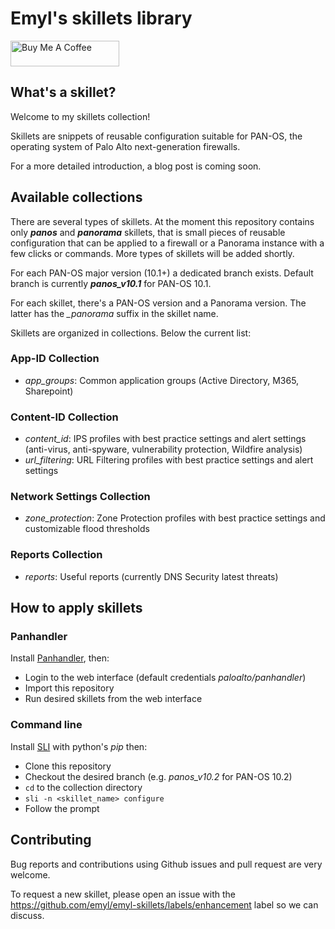 # Emyl's skillets library

<a href="https://www.buymeacoffee.com/emyl79" target="_blank"><img src="https://cdn.buymeacoffee.com/buttons/default-orange.png" alt="Buy Me A Coffee" height="41" width="174"></a>

## What's a skillet?

Welcome to my skillets collection!

Skillets are snippets of reusable configuration suitable for PAN-OS, the operating system of Palo Alto next-generation firewalls.

For a more detailed introduction, a blog post is coming soon.

## Available collections

There are several types of skillets. At the moment this repository contains only ***panos*** and ***panorama*** skillets, that is small pieces of reusable configuration that can be applied to a firewall or a Panorama instance with a few clicks or commands. More types of skillets will be added shortly.

For each PAN-OS major version (10.1+) a dedicated branch exists. Default branch is currently ***panos_v10.1*** for PAN-OS 10.1.

For each skillet, there's a PAN-OS version and a Panorama version. The latter has the *_panorama* suffix in the skillet name.

Skillets are organized in collections. Below the current list:

### App-ID Collection

* *app_groups*: Common application groups (Active Directory, M365, Sharepoint)

### Content-ID Collection

* *content_id*: IPS profiles with best practice settings and alert settings (anti-virus, anti-spyware, vulnerability protection, Wildfire analysis)
* *url_filtering*: URL Filtering profiles with best practice settings and alert settings

### Network Settings Collection

* *zone_protection*: Zone Protection profiles with best practice settings and customizable flood thresholds

### Reports Collection

* *reports*: Useful reports (currently DNS Security latest threats)

## How to apply skillets

### Panhandler

Install [Panhandler](https://live.paloaltonetworks.com/t5/quickplay-solutions-tools/install-and-get-started-with-panhandler/ta-p/307916), then:

* Login to the web interface (default credentials *paloalto/panhandler*)
* Import this repository
* Run desired skillets from the web interface

### Command line

Install [SLI](https://github.com/PaloAltoNetworks/SLI) with python's *pip* then:
* Clone this repository
* Checkout the desired branch (e.g. *panos_v10.2* for PAN-OS 10.2)
* `cd` to the collection directory
* `sli -n <skillet_name> configure`
* Follow the prompt

## Contributing

Bug reports and contributions using Github issues and pull request are very welcome.

To request a new skillet, please open an issue with the https://github.com/emyl/emyl-skillets/labels/enhancement label so we can discuss.
